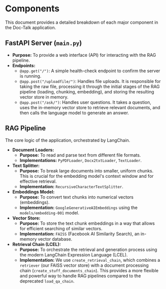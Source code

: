 # Components

This document provides a detailed breakdown of each major component in the Doc-Talk application.

## FastAPI Server (`main.py`)

- **Purpose:** To provide a web interface (API) for interacting with the RAG pipeline.
- **Endpoints:**
    - `@app.get("/")`: A simple health-check endpoint to confirm the server is running.
    - `@app.post("/uploadfile/")`: Handles file uploads. It is responsible for taking the raw file, processing it through the initial stages of the RAG pipeline (loading, chunking, embedding), and storing the resulting vector store in memory.
    - `@app.post("/ask/")`: Handles user questions. It takes a question, uses the in-memory vector store to retrieve relevant documents, and then calls the language model to generate an answer.

## RAG Pipeline

The core logic of the application, orchestrated by LangChain.

- **Document Loaders:**
    - **Purpose:** To read and parse text from different file formats.
    - **Implementations:** `PyPDFLoader`, `Docx2txtLoader`, `TextLoader`.
- **Text Splitter:**
    - **Purpose:** To break large documents into smaller, uniform chunks. This is crucial for the embedding model's context window and for effective retrieval.
    - **Implementation:** `RecursiveCharacterTextSplitter`.
- **Embeddings Model:**
    - **Purpose:** To convert text chunks into numerical vectors (embeddings).
    - **Implementation:** `GoogleGenerativeAIEmbeddings` using the `models/embedding-001` model.
- **Vector Store:**
    - **Purpose:** To store the text chunk embeddings in a way that allows for efficient searching of similar vectors.
    - **Implementation:** `FAISS` (Facebook AI Similarity Search), an in-memory vector database.
- **Retrieval Chain (LCEL):**
    - **Purpose:** To orchestrate the retrieval and generation process using the modern LangChain Expression Language (LCEL).
    - **Implementation:** We use `create_retrieval_chain`, which combines a `retriever` (our FAISS vector store) with a document processing chain (`create_stuff_documents_chain`). This provides a more flexible and powerful way to handle RAG pipelines compared to the deprecated `load_qa_chain`.

